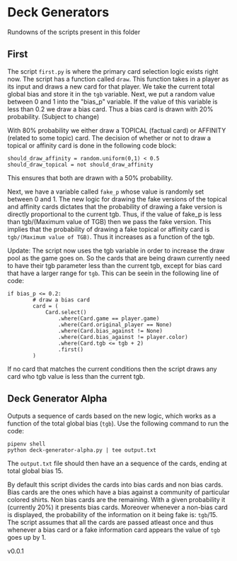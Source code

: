 # Deck Generators

Rundowns of the scripts present in this folder

## First

The script `first.py` is where the primary card selection logic exists right now. The script has a function called `draw`. This function takes in a player as its input and draws a new card for that player. We take the current total global bias and store it in the `tgb` variable. Next, we put a random value between 0 and 1 into the "bias_p"  variable. If the value of this variable is less than 0.2 we draw a bias card. Thus a bias card is drawn with 20% probability. (Subject to change)

With 80% probability we either draw a TOPICAL (factual card) or AFFINITY (related to some topic) card. The decision of whether or not to draw a topical or affinity card is done in the following code block:

```
should_draw_affinity = random.uniform(0,1) < 0.5
should_draw_topical = not should_draw_affinity
```

This ensures that both are drawn with a 50% probability. 

Next, we have a variable called `fake_p` whose value is randomly set between 0 and 1. The new logic for drawing the fake versions of the topical and affinity cards dictates that the probability of drawing a fake version is directly proportional to the current tgb. Thus, if the value of fake_p is less than tgb/(Maximum value of TGB) then we pass the fake version. This implies that the probability of drawing a fake topical or affinity card is `tgb/(Maximum value of TGB)`. Thus it increases as a function of the tgb. 

Update: The script now uses the tgb variable in order to increase the draw pool as the game goes on. So the cards that are being drawn currently need to have their tgb parameter less than the current tgb, except for bias card that have a larger range for `tgb`. This can be seein in the following line of code: 

```
if bias_p <= 0.2:   
        # draw a bias card
        card = (
            Card.select()
                .where(Card.game == player.game)
                .where(Card.original_player == None)
                .where(Card.bias_against != None) 
                .where(Card.bias_against != player.color)
                .where(Card.tgb <= tgb + 2)               
                .first()
        )
```
If no card that matches the current conditions then the script draws any card who tgb value is less than the current tgb. 


## Deck Generator Alpha

Outputs a sequence of cards based on the new logic, which works as a function of the total global bias (`tgb`). Use the following command to run the code: 

```
pipenv shell
python deck-generator-alpha.py | tee output.txt
```

The `output.txt` file should then have an a sequence of the cards, ending at total global bias 15. 

By default this script divides the cards into bias cards and non bias cards. Bias cards are the ones which have a bias against a community of particular colored shirts. Non bias cards are the remaining. With a given probability it (currently 20%) it presents bias cards. Moreover whenever a non-bias card is displayed, the probability of the information on it being fake is: `tgb`/15. The script assumes that all the cards are passed atleast once and thus whenever a bias card or a fake information card appears the value of `tgb` goes up by 1. 

 

 v0.0.1